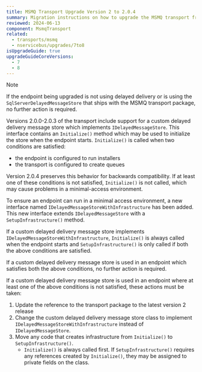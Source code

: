 ```yaml
---
title: MSMQ Transport Upgrade Version 2 to 2.0.4
summary: Migration instructions on how to upgrade the MSMQ transport from version 2 to 2.0.4
reviewed: 2024-06-13
component: MsmqTransport
related:
  - transports/msmq
  - nservicebus/upgrades/7to8
isUpgradeGuide: true
upgradeGuideCoreVersions:
  - 7
  - 8
---
```


> [!NOTE]
> If the endpoint being upgraded is not using delayed delivery or is using the `SqlServerDelayedMessageStore` that ships with the MSMQ transport package, no further action is required.

Versions 2.0.0-2.0.3 of the transport include support for a custom delayed delivery message store which implements `IDelayedMessageStore`. This interface contains an `Initialize()` method which may be used to initialize the store when the endpoint starts. `Initialize()` is called when two conditions are satisfied:

- the endpoint is configured to run installers
- the transport is configured to create queues

Version 2.0.4 preserves this behavior for backwards compatibility. If at least one of these conditions is not satisfied, `Initialize()` is not called, which may cause problems in a minimal-access environment.

To ensure an endpoint can run in a minimal access environment, a new interface named `IDelayedMessageStoreWithInfrastructure` has been added. This new interface extends `IDelayedMessageStore` with a `SetupInfrastructure()` method.

If a custom delayed delivery message store implements `IDelayedMessageStoreWithInfrastructure`, `Initialize()` is always called when the endpoint starts and `SetupInfrastructure()` is only called if both the above conditions are satisfied.

If a custom delayed delivery message store is used in an endpoint which satisfies both the above conditions, no further action is required.

If a custom delayed delivery message store is used in an endpoint where at least one of the above conditions is not satisfied, these actions must be taken:

1. Update the reference to the transport package to the latest version 2 release
2. Change the custom delayed delivery message store class to implement `IDelayedMessageStoreWithInfrastructure` instead of `IDelayedMessageStore`.
3. Move any code that creates infrastructure from `Initialize()` to `SetupInfrastructure()`.
   - `Initialize()` is always called first. If `SetupInfrastructure()` requires any references created by `Initialize()`, they may be assigned to private fields on the class.
